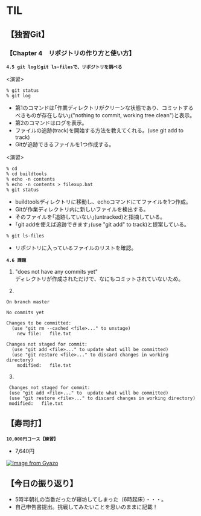 # TIL  

## 【独習Git】  

### 【Chapter 4　リポジトリの作り方と使い方】  
**`4.5 git logとgit ls-filesで、リポジトリを調べる`**  

<演習>  
```
% git status
% git log
```
- 第1のコマンドは｢作業ディレクトリがクリーンな状態であり、コミットするべきものが存在しない｣("nothing to commit, working tree clean")と表示。  
- 第2のコマンドはログを表示。
- ファイルの追跡(track)を開始する方法を教えてくれる。(use git add to track)  
- Gitが追跡できるファイルを1つ作成する。  

<演習>  
```
% cd  
% cd buildtools
% echo -n contents  
% echo -n contents > filexup.bat  
% git status  
```
- buildtoolsディレクトリに移動し、echoコマンドにてファイルを1つ作成。  
- Gitが作業ディレクトリ内に新しいファイルを検出する。  
- そのファイルを｢追跡していない｣(untracked)と指摘している。  
- ｢git addを使えば追跡できます｣(use "git add" to track)と提案している。

```
% git ls-files
```
- リポジトリに入っているファイルのリストを確認。  

**`4.6 課題`**  
1. "does not have any commits yet"  
ディレクトリが作成されただけで、なにもコミットされていないため。  

2. 
```
On branch master

No commits yet

Changes to be committed:
  (use "git rm --cached <file>..." to unstage)
	new file:   file.txt

Changes not staged for commit:
  (use "git add <file>..." to update what will be committed)
  (use "git restore <file>..." to discard changes in working directory)
	modified:   file.txt
```

3. 
```
 Changes not staged for commit:
 (use "git add <file>..." to  update what will be committed)
 (use "git restore <file>..." to discard changes in working directory)
 modified:   file.txt
 ```

## 【寿司打】 ##  
**`10,000円コース【練習】`**
- 7,640円  

[![Image from Gyazo](https://i.gyazo.com/c4580dd7dd502b10b021a5816ccf80fb.png)](https://gyazo.com/c4580dd7dd502b10b021a5816ccf80fb)  

## 【今日の振り返り】  
- 5時半朝礼の当番だったが寝坊してしまった（6時起床）・・・。  
- 自己申告書提出。挑戦してみたいことを思いのままに記載！  

